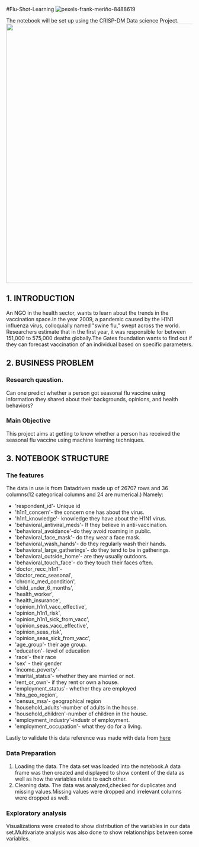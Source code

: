#Flu-Shot-Learning
![pexels-frank-meriño-8488619](https://user-images.githubusercontent.com/42667708/218281509-9784ccf3-51df-41dd-a2e0-70df8c5bcee4.jpg)
 

The notebook will be set up using the CRISP-DM Data science Project.
<img src="https://user-images.githubusercontent.com/115970348/217210012-25f65237-d691-46ab-9516-d2f80d119a87.png" width =700>

## 1. INTRODUCTION
An NGO in the health sector, wants to learn about the trends in the vaccination space.In the year 2009, a pandemic caused by the H1N1 influenza virus, colloquially named "swine flu," swept across the world. Researchers estimate that in the first year, it was responsible for between 151,000 to 575,000 deaths globally.The Gates foundation wants to find out if they can forecast vaccination of an individual based on specific parameters.

## 2. BUSINESS PROBLEM
### Research question.

Can one predict whether a person  got seasonal flu vaccine using information they shared about their backgrounds, opinions, and health behaviors?

### Main Objective
This project aims at getting to know whether a person has received the seasonal flu vaccine using machine learning techniques.

## 3. NOTEBOOK STRUCTURE
### The features

The data in use is from Datadriven made up of 26707 rows and 36 columns(12 categorical columns and 24 are numerical.) Namely:

- 'respondent_id'- Unique id
- 'h1n1_concern'- the concern one has about the virus.
- 'h1n1_knowledge'- knowledge they have about the H1N1 virus.
- 'behavioral_antiviral_meds'- If they believe in anti-vaccination.
- 'behavioral_avoidance'-do they avoid roaming in public.
- 'behavioral_face_mask'- do they wear a face mask.
- 'behavioral_wash_hands'- do they regularly wash their hands.
- 'behavioral_large_gatherings'- do they tend to be in gatherings.
- 'behavioral_outside_home'- are they usually outdoors.
- 'behavioral_touch_face'- do they touch their faces often.
- 'doctor_recc_h1n1'-
- 'doctor_recc_seasonal',
- 'chronic_med_condition',
- 'child_under_6_months',
- 'health_worker',
- 'health_insurance',
- 'opinion_h1n1_vacc_effective',
- 'opinion_h1n1_risk',
- 'opinion_h1n1_sick_from_vacc',
- 'opinion_seas_vacc_effective',
- 'opinion_seas_risk',
- 'opinion_seas_sick_from_vacc',
- 'age_group'- their age group.
- 'education'- level of education
- 'race'- their race
- 'sex' - their gender
- 'income_poverty'-
- 'marital_status'- whether they are married or not.
- 'rent_or_own'- if they rent or own a house.
- 'employment_status'- whether they are employed
- 'hhs_geo_region',
- 'census_msa'- geographical region
- 'household_adults'-number of adults in the house.
- 'household_children'-number of children in the house.
- 'employment_industry'-industr of employment.
- 'employment_occupation'- what they do for a living.

Lastly to validate this data reference was made with data from [here](https://www.cdc.gov/nchs/index.html)


### Data Preparation 
1. Loading the data.
The data set was loaded into the notebook.A data frame was then created and displayed to show content of the data as well as how the variables relate to each other.
2. Cleaning data.
The data was analyzed,checked for duplicates and missing values.Missing values were dropped and irrelevant columns were dropped as well.


### Exploratory analysis 
Visualizations were created to show distribution of the variables in our data set.Multivariate analysis was also done to show relationships between some variables.
